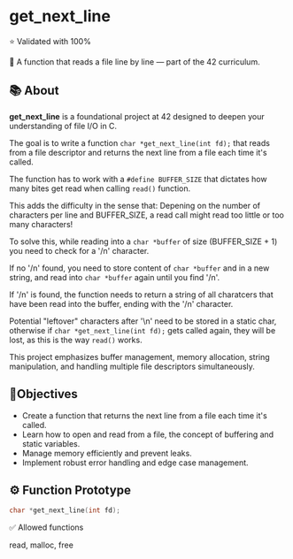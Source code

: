 # get_next_line

⭐ Validated with 100%

🧠 A function that reads a file line by line — part of the 42 curriculum.

## 📚 About

**get_next_line** is a foundational project at 42 designed to deepen your understanding of file I/O in C. 

The goal is to write a function ```char *get_next_line(int fd);``` that reads from a file descriptor and returns the next line from a file each time it's called.

The function has to work with a ```#define BUFFER_SIZE``` that dictates how many bites get read when calling ```read()``` function.

This adds the difficulty in the sense that: Depening on the number of characters per line and BUFFER_SIZE, a read call might read too little or too many characters!

To solve this, while reading into a ```char *buffer``` of size (BUFFER_SIZE + 1) you need to check for a '/n' character.

If no '/n' found, you need to store content of ```char *buffer``` and in a new string, and read into ```char *buffer``` again until you find '/n'. 

If '/n' is found, the function needs to return a string of all charatcers that have been read into the buffer, ending with the '/n' character.

Potential "leftover" characters after '\n' need to be stored in a static char, otherwise if ```char *get_next_line(int fd);``` gets called again, they will be lost,
as this is the way ```read()``` works. 


This project emphasizes buffer management, memory allocation, string manipulation, and handling multiple file descriptors simultaneously.

##  🎯Objectives

- Create a function that returns the next line from a file each time it's called.
- Learn how to open and read from a file, the concept of buffering and static variables.
- Manage memory efficiently and prevent leaks.
- Implement robust error handling and edge case management.

## ⚙️ Function Prototype

```c
char *get_next_line(int fd);

```
✅ Allowed functions

read, malloc, free
